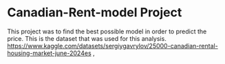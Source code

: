 # Canadian-Rent-model Project
This project was to find the best possible model in order to predict the price. This is the dataset that was used for this analysis. <br>
https://www.kaggle.com/datasets/sergiygavrylov/25000-canadian-rental-housing-market-june-2024es ,
